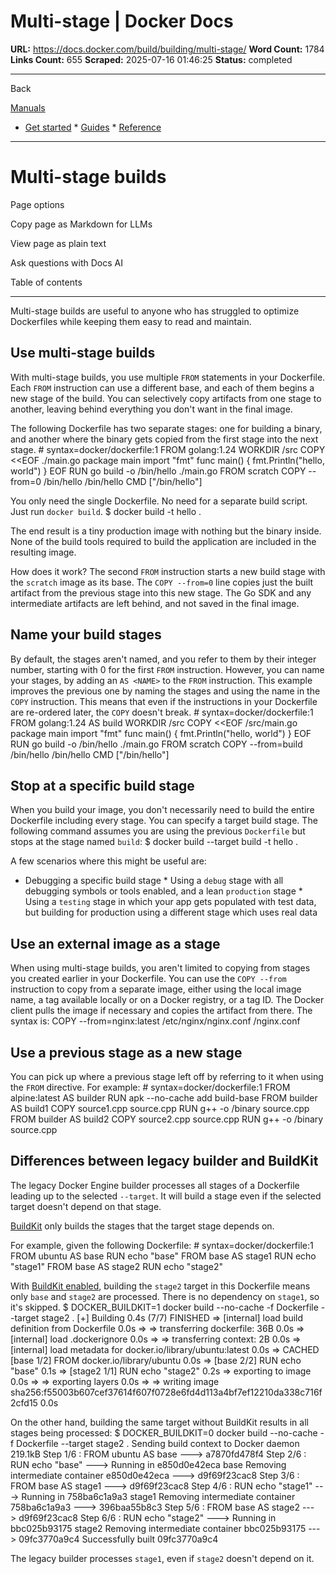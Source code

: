 # Multi-stage | Docker Docs

**URL:** https://docs.docker.com/build/building/multi-stage/
**Word Count:** 1784
**Links Count:** 655
**Scraped:** 2025-07-16 01:46:25
**Status:** completed

---

Back

[Manuals](https://docs.docker.com/manuals/)

  * [Get started](https://docs.docker.com/get-started/)   * [Guides](https://docs.docker.com/guides/)   * [Reference](https://docs.docker.com/reference/)

* * *

# Multi-stage builds

Page options

Copy page as Markdown for LLMs

View page as plain text

Ask questions with Docs AI

Table of contents

* * *

Multi-stage builds are useful to anyone who has struggled to optimize Dockerfiles while keeping them easy to read and maintain.

## Use multi-stage builds

With multi-stage builds, you use multiple `FROM` statements in your Dockerfile. Each `FROM` instruction can use a different base, and each of them begins a new stage of the build. You can selectively copy artifacts from one stage to another, leaving behind everything you don't want in the final image.

The following Dockerfile has two separate stages: one for building a binary, and another where the binary gets copied from the first stage into the next stage.               # syntax=docker/dockerfile:1     FROM golang:1.24     WORKDIR /src     COPY <<EOF ./main.go     package main          import "fmt"          func main() {       fmt.Println("hello, world")     }     EOF     RUN go build -o /bin/hello ./main.go          FROM scratch     COPY --from=0 /bin/hello /bin/hello     CMD ["/bin/hello"]

You only need the single Dockerfile. No need for a separate build script. Just run `docker build`.               $ docker build -t hello .     

The end result is a tiny production image with nothing but the binary inside. None of the build tools required to build the application are included in the resulting image.

How does it work? The second `FROM` instruction starts a new build stage with the `scratch` image as its base. The `COPY --from=0` line copies just the built artifact from the previous stage into this new stage. The Go SDK and any intermediate artifacts are left behind, and not saved in the final image.

## Name your build stages

By default, the stages aren't named, and you refer to them by their integer number, starting with 0 for the first `FROM` instruction. However, you can name your stages, by adding an `AS <NAME>` to the `FROM` instruction. This example improves the previous one by naming the stages and using the name in the `COPY` instruction. This means that even if the instructions in your Dockerfile are re-ordered later, the `COPY` doesn't break.               # syntax=docker/dockerfile:1     FROM golang:1.24 AS build     WORKDIR /src     COPY <<EOF /src/main.go     package main          import "fmt"          func main() {       fmt.Println("hello, world")     }     EOF     RUN go build -o /bin/hello ./main.go          FROM scratch     COPY --from=build /bin/hello /bin/hello     CMD ["/bin/hello"]

## Stop at a specific build stage

When you build your image, you don't necessarily need to build the entire Dockerfile including every stage. You can specify a target build stage. The following command assumes you are using the previous `Dockerfile` but stops at the stage named `build`:               $ docker build --target build -t hello .     

A few scenarios where this might be useful are:

  * Debugging a specific build stage   * Using a `debug` stage with all debugging symbols or tools enabled, and a lean `production` stage   * Using a `testing` stage in which your app gets populated with test data, but building for production using a different stage which uses real data

## Use an external image as a stage

When using multi-stage builds, you aren't limited to copying from stages you created earlier in your Dockerfile. You can use the `COPY --from` instruction to copy from a separate image, either using the local image name, a tag available locally or on a Docker registry, or a tag ID. The Docker client pulls the image if necessary and copies the artifact from there. The syntax is:               COPY --from=nginx:latest /etc/nginx/nginx.conf /nginx.conf

## Use a previous stage as a new stage

You can pick up where a previous stage left off by referring to it when using the `FROM` directive. For example:               # syntax=docker/dockerfile:1          FROM alpine:latest AS builder     RUN apk --no-cache add build-base          FROM builder AS build1     COPY source1.cpp source.cpp     RUN g++ -o /binary source.cpp          FROM builder AS build2     COPY source2.cpp source.cpp     RUN g++ -o /binary source.cpp

## Differences between legacy builder and BuildKit

The legacy Docker Engine builder processes all stages of a Dockerfile leading up to the selected `--target`. It will build a stage even if the selected target doesn't depend on that stage.

[BuildKit](https://docs.docker.com/build/buildkit/) only builds the stages that the target stage depends on.

For example, given the following Dockerfile:               # syntax=docker/dockerfile:1     FROM ubuntu AS base     RUN echo "base"          FROM base AS stage1     RUN echo "stage1"          FROM base AS stage2     RUN echo "stage2"

With [BuildKit enabled](https://docs.docker.com/build/buildkit/#getting-started), building the `stage2` target in this Dockerfile means only `base` and `stage2` are processed. There is no dependency on `stage1`, so it's skipped.               $ DOCKER_BUILDKIT=1 docker build --no-cache -f Dockerfile --target stage2 .     [+] Building 0.4s (7/7) FINISHED                                                                          => [internal] load build definition from Dockerfile                                            0.0s      => => transferring dockerfile: 36B                                                             0.0s      => [internal] load .dockerignore                                                               0.0s      => => transferring context: 2B                                                                 0.0s      => [internal] load metadata for docker.io/library/ubuntu:latest                                0.0s      => CACHED [base 1/2] FROM docker.io/library/ubuntu                                             0.0s      => [base 2/2] RUN echo "base"                                                                  0.1s      => [stage2 1/1] RUN echo "stage2"                                                              0.2s      => exporting to image                                                                          0.0s      => => exporting layers                                                                         0.0s      => => writing image sha256:f55003b607cef37614f607f0728e6fd4d113a4bf7ef12210da338c716f2cfd15    0.0s     

On the other hand, building the same target without BuildKit results in all stages being processed:               $ DOCKER_BUILDKIT=0 docker build --no-cache -f Dockerfile --target stage2 .     Sending build context to Docker daemon  219.1kB     Step 1/6 : FROM ubuntu AS base      ---> a7870fd478f4     Step 2/6 : RUN echo "base"      ---> Running in e850d0e42eca     base     Removing intermediate container e850d0e42eca      ---> d9f69f23cac8     Step 3/6 : FROM base AS stage1      ---> d9f69f23cac8     Step 4/6 : RUN echo "stage1"      ---> Running in 758ba6c1a9a3     stage1     Removing intermediate container 758ba6c1a9a3      ---> 396baa55b8c3     Step 5/6 : FROM base AS stage2      ---> d9f69f23cac8     Step 6/6 : RUN echo "stage2"      ---> Running in bbc025b93175     stage2     Removing intermediate container bbc025b93175      ---> 09fc3770a9c4     Successfully built 09fc3770a9c4     

The legacy builder processes `stage1`, even if `stage2` doesn't depend on it.